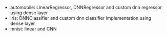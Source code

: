 - automobile: LinearRegressor, DNNRegressor and custom dnn regressor using dense layer
- iris: DNNClassifier and custom dnn classifier implementation using dense layer
- mnist: linear and CNN
